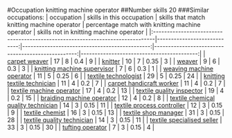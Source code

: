 #Occupation knitting machine operator
##Number skills 20
###Similar occupations:
| occupation                                                                    |   skills in this occupation |   skills that match knitting machine operator |   percentage match with knitting machine operator |   skills not in knitting machine operator |
|:------------------------------------------------------------------------------|----------------------------:|----------------------------------------------:|--------------------------------------------------:|------------------------------------------:|
| [carpet weaver](carpet_weaver.md)                                             |                          17 |                                             8 |                                              0.4  |                                         9 |
| [knitter](knitter.md)                                                         |                          10 |                                             7 |                                              0.35 |                                         3 |
| [weaver](weaver.md)                                                           |                           9 |                                             6 |                                              0.3  |                                         3 |
| [knitting machine supervisor](knitting_machine_supervisor.md)                 |                           7 |                                             6 |                                              0.3  |                                         1 |
| [weaving machine operator](weaving_machine_operator.md)                       |                          11 |                                             5 |                                              0.25 |                                         6 |
| [textile technologist](textile_technologist.md)                               |                          29 |                                             5 |                                              0.25 |                                        24 |
| [knitting textile technician](knitting_textile_technician.md)                 |                          11 |                                             4 |                                              0.2  |                                         7 |
| [carpet handicraft worker](carpet_handicraft_worker.md)                       |                          11 |                                             4 |                                              0.2  |                                         7 |
| [textile machine operator](textile_machine_operator.md)                       |                          17 |                                             4 |                                              0.2  |                                        13 |
| [textile quality inspector](textile_quality_inspector.md)                     |                          19 |                                             4 |                                              0.2  |                                        15 |
| [braiding machine operator](braiding_machine_operator.md)                     |                          12 |                                             4 |                                              0.2  |                                         8 |
| [textile chemical quality technician](textile_chemical_quality_technician.md) |                          14 |                                             3 |                                              0.15 |                                        11 |
| [textile process controller](textile_process_controller.md)                   |                          12 |                                             3 |                                              0.15 |                                         9 |
| [textile chemist](textile_chemist.md)                                         |                          16 |                                             3 |                                              0.15 |                                        13 |
| [textile shop manager](textile_shop_manager.md)                               |                          31 |                                             3 |                                              0.15 |                                        28 |
| [textile quality technician](textile_quality_technician.md)                   |                          14 |                                             3 |                                              0.15 |                                        11 |
| [textile specialised seller](textile_specialised_seller.md)                   |                          33 |                                             3 |                                              0.15 |                                        30 |
| [tufting operator](tufting_operator.md)                                       |                           7 |                                             3 |                                              0.15 |                                         4 |
